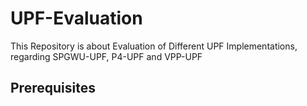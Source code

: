 # UPF-Evaluation
This Repository is about Evaluation of Different UPF Implementations, regarding SPGWU-UPF, P4-UPF and VPP-UPF


## Prerequisites
